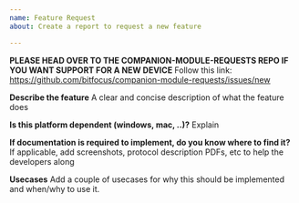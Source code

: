 ```yaml
---
name: Feature Request
about: Create a report to request a new feature

---
```


**PLEASE HEAD OVER TO THE COMPANION-MODULE-REQUESTS REPO IF YOU WANT SUPPORT FOR A NEW DEVICE**
Follow this link:
https://github.com/bitfocus/companion-module-requests/issues/new


**Describe the feature**
A clear and concise description of what the feature does

**Is this platform dependent (windows, mac, ..)?**
Explain

**If documentation is required to implement, do you know where to find it?**
If applicable, add screenshots, protocol description PDFs, etc to help the developers along

**Usecases**
Add a couple of usecases for why this should be implemented and when/why to use it.
